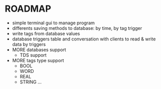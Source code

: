 ROADMAP
===
+ simple terminal gui to manage program
+ differents saving methods to database: by time, by tag trigger
+ write tags from database values
+ database triggers table and conversation with clients to read & write data by triggers
+ MORE databases support
    - TDS support
+ MORE tags type support
    - BOOL
    - WORD
    - REAL
    - STRING
...

